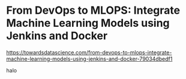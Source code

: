 # From DevOps to MLOPS: Integrate Machine Learning Models using Jenkins and Docker

https://towardsdatascience.com/from-devops-to-mlops-integrate-machine-learning-models-using-jenkins-and-docker-79034dbedf1

halo
